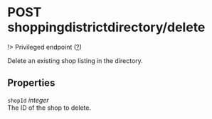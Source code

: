 # <span class="badge badge-light">POST</span> <span class="badge badge-light">shoppingdistrictdirectory/delete</span>

!> Privileged endpoint ([?](privileged.md))

Delete an existing shop listing in the directory.

## Properties

`shopId` *integer*  
The ID of the shop to delete.

